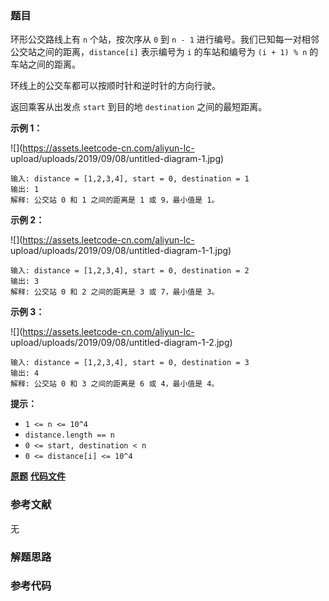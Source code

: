 ### 题目
环形公交路线上有 `n` 个站，按次序从 `0` 到 `n - 1` 进行编号。我们已知每一对相邻公交站之间的距离，`distance[i]` 表示编号为
`i` 的车站和编号为 `(i + 1) % n` 的车站之间的距离。

环线上的公交车都可以按顺时针和逆时针的方向行驶。

返回乘客从出发点 `start` 到目的地 `destination` 之间的最短距离。



**示例 1：**

![](https://assets.leetcode-cn.com/aliyun-lc-
upload/uploads/2019/09/08/untitled-diagram-1.jpg)

    
    
    输入: distance = [1,2,3,4], start = 0, destination = 1
    输出: 1
    解释: 公交站 0 和 1 之间的距离是 1 或 9，最小值是 1。



**示例 2：**

![](https://assets.leetcode-cn.com/aliyun-lc-
upload/uploads/2019/09/08/untitled-diagram-1-1.jpg)

    
    
    输入: distance = [1,2,3,4], start = 0, destination = 2
    输出: 3
    解释: 公交站 0 和 2 之间的距离是 3 或 7，最小值是 3。
    



**示例 3：**

![](https://assets.leetcode-cn.com/aliyun-lc-
upload/uploads/2019/09/08/untitled-diagram-1-2.jpg)

    
    
    输入: distance = [1,2,3,4], start = 0, destination = 3
    输出: 4
    解释: 公交站 0 和 3 之间的距离是 6 或 4，最小值是 4。
    



**提示：**

  * `1 <= n <= 10^4`
  * `distance.length == n`
  * `0 <= start, destination < n`
  * `0 <= distance[i] <= 10^4`

 **[原题](https://leetcode-cn.com/problems/distance-between-bus-stops/)**    **[代码文件]()**


### 参考文献
无

### 解题思路




### 参考代码

```go


```




